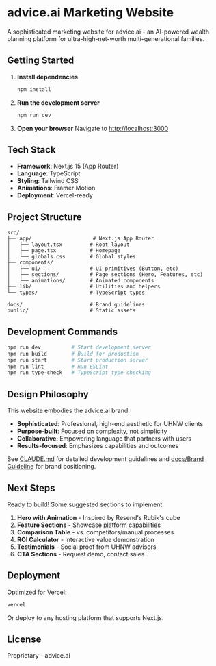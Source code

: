 # advice.ai Marketing Website

A sophisticated marketing website for advice.ai - an AI-powered wealth planning platform for ultra-high-net-worth multi-generational families.

## Getting Started

1. **Install dependencies**
   ```bash
   npm install
   ```

2. **Run the development server**
   ```bash
   npm run dev
   ```

3. **Open your browser**
   Navigate to [http://localhost:3000](http://localhost:3000)

## Tech Stack

- **Framework**: Next.js 15 (App Router)
- **Language**: TypeScript
- **Styling**: Tailwind CSS
- **Animations**: Framer Motion
- **Deployment**: Vercel-ready

## Project Structure

```
src/
├── app/                    # Next.js App Router
│   ├── layout.tsx         # Root layout
│   ├── page.tsx           # Homepage
│   └── globals.css        # Global styles
├── components/
│   ├── ui/                # UI primitives (Button, etc)
│   ├── sections/          # Page sections (Hero, Features, etc)
│   └── animations/        # Animated components
├── lib/                   # Utilities and helpers
└── types/                 # TypeScript types

docs/                      # Brand guidelines
public/                    # Static assets
```

## Development Commands

```bash
npm run dev          # Start development server
npm run build        # Build for production
npm run start        # Start production server
npm run lint         # Run ESLint
npm run type-check   # TypeScript type checking
```

## Design Philosophy

This website embodies the advice.ai brand:
- **Sophisticated**: Professional, high-end aesthetic for UHNW clients
- **Purpose-built**: Focused on complexity, not simplicity
- **Collaborative**: Empowering language that partners with users
- **Results-focused**: Emphasizes capabilities and outcomes

See [CLAUDE.md](./CLAUDE.md) for detailed development guidelines and [docs/Brand Guideline](./docs/Brand%20Guideline%20282850ebeea08030a6fddfd0770ac151.md) for brand positioning.

## Next Steps

Ready to build! Some suggested sections to implement:
1. **Hero with Animation** - Inspired by Resend's Rubik's cube
2. **Feature Sections** - Showcase platform capabilities
3. **Comparison Table** - vs. competitors/manual processes
4. **ROI Calculator** - Interactive value demonstration
5. **Testimonials** - Social proof from UHNW advisors
6. **CTA Sections** - Request demo, contact sales

## Deployment

Optimized for Vercel:
```bash
vercel
```

Or deploy to any hosting platform that supports Next.js.

## License

Proprietary - advice.ai
